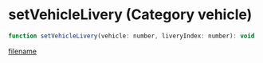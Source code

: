 # setVehicleLivery (Category vehicle)

```js
function setVehicleLivery(vehicle: number, liveryIndex: number): void
```

[filename](setVehicleLivery_m.md ':include')